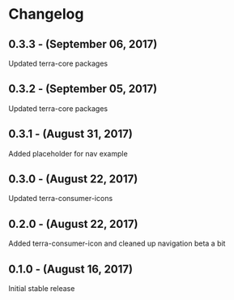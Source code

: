 Changelog
=========


0.3.3 - (September 06, 2017)
----------
Updated terra-core packages

0.3.2 - (September 05, 2017)
----------
Updated terra-core packages

0.3.1 - (August 31, 2017)
----------
Added placeholder for nav example

0.3.0 - (August 22, 2017)
----------
Updated terra-consumer-icons

0.2.0 - (August 22, 2017)
----------
Added terra-consumer-icon and cleaned up navigation beta a bit

0.1.0 - (August 16, 2017)
----------
Initial stable release
